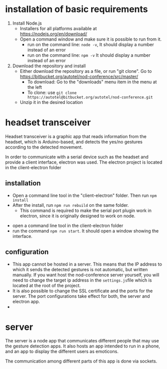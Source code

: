 

# installation of basic requirements

1. Install Node.js
   * Installers for all platforms available at https://nodejs.org/en/download/
   * Open a command window and make sure it is possible to run from it. 
     * run on the command line: `node -v`, It should display a number instead of an error
     * run on the command line: `npm -v` It should display a number instead of an error
2. Download the repository and install
   * Either download the repository as a file, or run "git clone". Go to https://bitbucket.org/autotel/nod-conference/src/master/
     * To download: Go to the "downloads" menu item in the menu at the left
     * To clone: use `git clone https://autotel@bitbucket.org/autotel/nod-conference.git`
   * Unzip it in the desired location

# headset transceiver

Headset transceiver is a graphic app that reads information from the headset, which is Arduino-based, and detects the yes/no gestures according to the detected movement.

In order to communicate with a serial device such as the headset and provide a client interface, electron was used. The electron project is located in the client-electron folder

## installation

- Open a command line tool in the "client-electron" folder. Then run `npm install`
- After the install, run `npm run rebuild` on the same folder. 
  - This command is required to make the serial port plugin work in electron, since it is originally designed to work on node.

* open a command line tool in the client-electron folder
* run the command `npm run start`. It should open a window showing the interface.

## configuration

* This app cannot be hosted in a server. This means that the IP address to which it sends the detected gestures is not automatic, but written manually. If you want host the nod-conference server yourself, you will need to change the target ip address in the `settings.js`file which is located at the root of the project. 
* It is also possible to change the SSL certificate and the ports for the server. The port configurations take effect for both, the server and electron app.
* 

# server

The server is a node app that communicates different people that may use the gesture detection apps. It also hosts an app intended to run in a phone, and an app to display the different users as emoticons.

The communication among different parts of this app is done via sockets. 

